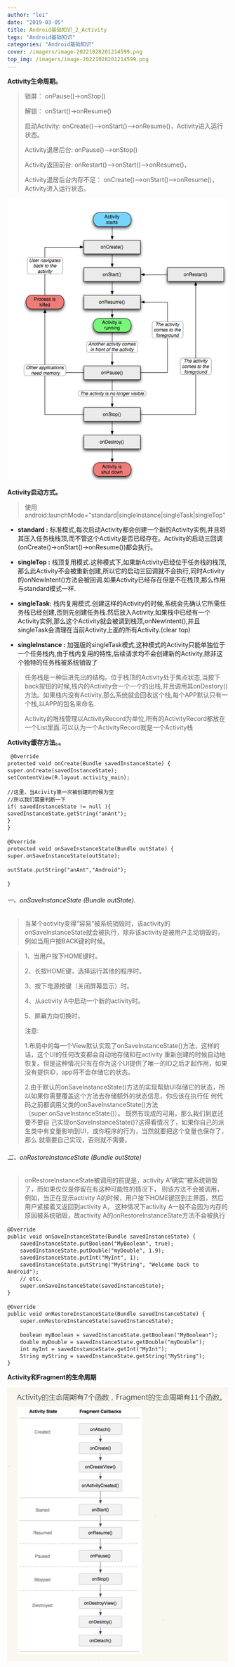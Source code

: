 ```yaml
---
author: "lei"
date: "2019-03-05"
title: Android基础知识_2_Activity
tags: "Android基础知识"
categories: "Android基础知识"
cover: /imagers/image-20221028201214599.png
top_img: /imagers/image-20221028201214599.png
---
```



**Activity生命周期。**

> 锁屏：                    onPause()->onStop()
>
> 解锁：                    onStart()->onResume()
> 
> 启动Activity:             onCreate()—>onStart()—>onResume()，Activity进入运行状态。
>
> Activity退居后台:          onPause()—>onStop()
>
> Activity返回前台:          onRestart()—>onStart()—>onResume()，
>
> Activity退居后台内存不足：   onCreate()—>onStart()—>onResume()，Activity进入运行状态。


  ![](imagers/b646144f.png)

**Activity启动方式。**

> 使用android:launchMode="standard|singleInstance|singleTask|singleTop"



- **standard :** 标准模式,每次启动Activity都会创建一个新的Activity实例,并且将其压入任务栈栈顶,而不管这个Activity是否已经存在。Activity的启动三回调(onCreate()->onStart()->onResume())都会执行。

- **singleTop :** 栈顶复用模式.这种模式下,如果新Activity已经位于任务栈的栈顶,那么此Activity不会被重新创建,所以它的启动三回调就不会执行,同时Activity的onNewIntent()方法会被回调.如果Activity已经存在但是不在栈顶,那么作用与standard模式一样.

- **singleTask:** 栈内复用模式.创建这样的Activity的时候,系统会先确认它所需任务栈已经创建,否则先创建任务栈.然后放入Activity,如果栈中已经有一个Activity实例,那么这个Activity就会被调到栈顶,onNewIntent(),并且singleTask会清理在当前Activity上面的所有Activity.(clear top)

- **singleInstance :** 加强版的singleTask模式,这种模式的Activity只能单独位于一个任务栈内,由于栈内复用的特性,后续请求均不会创建新的Activity,除非这个独特的任务栈被系统销毁了	

  

> 任务栈是一种后进先出的结构。位于栈顶的Activity处于焦点状态,当按下back按钮的时候,栈内的Activity会一个一个的出栈,并且调用其onDestory()方法。如果栈内没有Activity,那么系统就会回收这个栈,每个APP默认只有一个栈,以APP的包名来命名.
> 
> Activity的堆栈管理以ActivityRecord为单位,所有的ActivityRecord都放在一个List里面.可以认为一个ActivityRecord就是一个Activity栈				

**Activity缓存方法。。**

     @Override
    protected void onCreate(Bundle savedInstanceState) {
    super.onCreate(savedInstanceState);
    setContentView(R.layout.activity_main);
    
    //这里，当Acivity第一次被创建的时候为空
    //所以我们需要判断一下
    if( savedInstanceState != null ){
    savedInstanceState.getString("anAnt");
    }
    }
    
    @Override
    protected void onSaveInstanceState(Bundle outState) {
    super.onSaveInstanceState(outState);
    
    outState.putString("anAnt","Android");
    
    }



######  一、onSaveInstanceState (Bundle outState).

> 
> 当某个activity变得“容易”被系统销毁时，该activity的onSaveInstanceState就会被执行，除非该activity是被用户主动销毁的，例如当用户按BACK键的时候。

> 1、当用户按下HOME键时。
> 
> 2、长按HOME键，选择运行其他的程序时。
> 
> 3、按下电源按键（关闭屏幕显示）时。
> 
> 4、从activity A中启动一个新的activity时。
> 
> 5、屏幕方向切换时，
> 
> 注意:
> 
> 1.布局中的每一个View默认实现了onSaveInstanceState()方法，这样的话，这个UI的任何改变都会自动地存储和在activity
> 重新创建的时候自动地恢复。但是这种情况只有在你为这个UI提供了唯一的ID之后才起作用，如果没有提供ID，app将不会存储它的状态。
> 
> 2.由于默认的onSaveInstanceState()方法的实现帮助UI存储它的状态，所以如果你需要覆盖这个方法去存储额外的状态信息，你应该在执行任
> 何代码之前都调用父类的onSaveInstanceState()方法（super.onSaveInstanceState()）。 既然有现成的可用，那么我们到底还要不要自
> 己实现onSaveInstanceState()?这得看情况了，如果你自己的派生类中有变量影响到UI，或你程序的行为，当然就要把这个变量也保存了，那么
> 就需要自己实现，否则就不需要。

###### 二、onRestoreInstanceState (Bundle outState)

> onRestoreInstanceState被调用的前提是，activity A“确实”被系统销毁了，而如果仅仅是停留在有这种可能性的情况下，
> 则该方法不会被调用，例如，当正在显示activity A的时候，用户按下HOME键回到主界面，然后用户紧接着又返回到activity A，
> 这种情况下activity A一般不会因为内存的原因被系统销毁，故activity A的onRestoreInstanceState方法不会被执行

    @Override
    public void onSaveInstanceState(Bundle savedInstanceState) {
        savedInstanceState.putBoolean("MyBoolean", true);
        savedInstanceState.putDouble("myDouble", 1.9);
        savedInstanceState.putInt("MyInt", 1);
        savedInstanceState.putString("MyString", "Welcome back to Android");
        // etc.
        super.onSaveInstanceState(savedInstanceState);
    }
    
    @Override
    public void onRestoreInstanceState(Bundle savedInstanceState) {
        super.onRestoreInstanceState(savedInstanceState);
        
        boolean myBoolean = savedInstanceState.getBoolean("MyBoolean");
        double myDouble = savedInstanceState.getDouble("myDouble");
        int myInt = savedInstanceState.getInt("MyInt");
        String myString = savedInstanceState.getString("MyString");
    }

**Activity和Fragment的生命周期**

![](imagers/63e90972.png)
